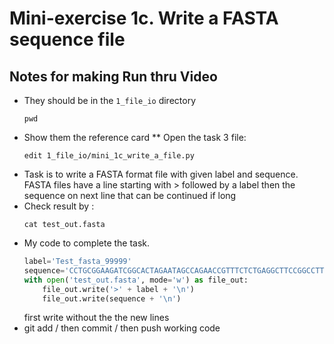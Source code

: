 # Mini-exercise 1c. Write a FASTA sequence file
##  Notes for making Run thru Video 

* They should be in the `1_file_io`  directory
  ```
  pwd
  ```
* Show them the reference card 
** Open the task 3 file:
  ```
  edit 1_file_io/mini_1c_write_a_file.py
  ```
* Task is to write a FASTA format file with given label and sequence. FASTA files
  have a line starting with > followed by a label then the sequence on next line
  that can be continued if long
* Check result by :
  ```
  cat test_out.fasta
  ```
* My code to complete the task.
  ```python
  label='Test_fasta_99999'
  sequence='CCTGCGGAAGATCGGCACTAGAATAGCCAGAACCGTTTCTCTGAGGCTTCCGGCCTTCCCTCCCACT'
  with open('test_out.fasta', mode='w') as file_out:
      file_out.write('>' + label + '\n')
      file_out.write(sequence + '\n')

  ```
  first write without the the new lines
* git add / then commit / then push working code 
